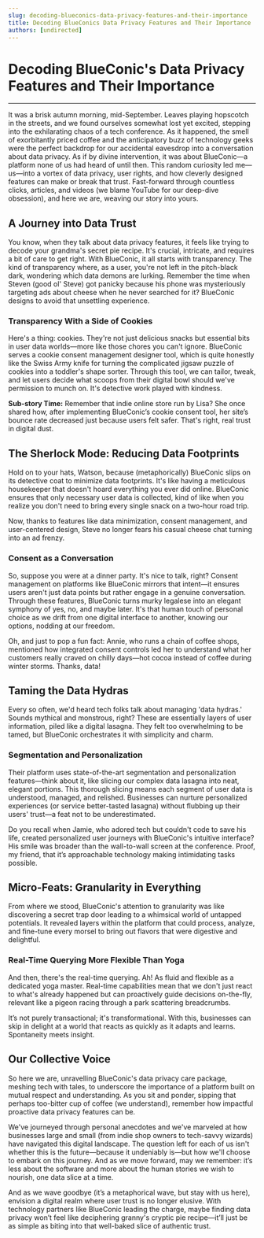 ```yaml
---
slug: decoding-blueconics-data-privacy-features-and-their-importance
title: Decoding BlueConics Data Privacy Features and Their Importance
authors: [undirected]
---
```



# Decoding BlueConic's Data Privacy Features and Their Importance

---

It was a brisk autumn morning, mid-September. Leaves playing hopscotch in the streets, and we found ourselves somewhat lost yet excited, stepping into the exhilarating chaos of a tech conference. As it happened, the smell of exorbitantly priced coffee and the anticipatory buzz of technology geeks were the perfect backdrop for our accidental eavesdrop into a conversation about data privacy. As if by divine intervention, it was about BlueConic—a platform none of us had heard of until then. This random curiosity led me—us—into a vortex of data privacy, user rights, and how cleverly designed features can make or break that trust. Fast-forward through countless clicks, articles, and videos (we blame YouTube for our deep-dive obsession), and here we are, weaving our story into yours.

## A Journey into Data Trust

You know, when they talk about data privacy features, it feels like trying to decode your grandma's secret pie recipe. It's crucial, intricate, and requires a bit of care to get right. With BlueConic, it all starts with transparency. The kind of transparency where, as a user, you're not left in the pitch-black dark, wondering which data demons are lurking. Remember the time when Steven (good ol' Steve) got panicky because his phone was mysteriously targeting ads about cheese when he never searched for it? BlueConic designs to avoid that unsettling experience.

### Transparency With a Side of Cookies

Here's a thing: cookies. They're not just delicious snacks but essential bits in user data worlds—more like those chores you can't ignore. BlueConic serves a cookie consent management designer tool, which is quite honestly like the Swiss Army knife for turning the complicated jigsaw puzzle of cookies into a toddler's shape sorter. Through this tool, we can tailor, tweak, and let users decide what scoops from their digital bowl should we've permission to munch on. It's detective work played with kindness.

**Sub-story Time:** Remember that indie online store run by Lisa? She once shared how, after implementing BlueConic’s cookie consent tool, her site’s bounce rate decreased just because users felt safer. That's right, real trust in digital dust.

## The Sherlock Mode: Reducing Data Footprints

Hold on to your hats, Watson, because (metaphorically) BlueConic slips on its detective coat to minimize data footprints. It's like having a meticulous housekeeper that doesn't hoard everything you ever did online. BlueConic ensures that only necessary user data is collected, kind of like when you realize you don't need to bring every single snack on a two-hour road trip.

Now, thanks to features like data minimization, consent management, and user-centered design, Steve no longer fears his casual cheese chat turning into an ad frenzy. 

### Consent as a Conversation

So, suppose you were at a dinner party. It's nice to talk, right? Consent management on platforms like BlueConic mirrors that intent—it ensures users aren't just data points but rather engage in a genuine conversation. Through these features, BlueConic turns murky legalese into an elegant symphony of yes, no, and maybe later. It's that human touch of personal choice as we drift from one digital interface to another, knowing our options, nodding at our freedom.

Oh, and just to pop a fun fact: Annie, who runs a chain of coffee shops, mentioned how integrated consent controls led her to understand what her customers really craved on chilly days—hot cocoa instead of coffee during winter storms. Thanks, data!

## Taming the Data Hydras

Every so often, we'd heard tech folks talk about managing 'data hydras.' Sounds mythical and monstrous, right? These are essentially layers of user information, piled like a digital lasagna. They felt too overwhelming to be tamed, but BlueConic orchestrates it with simplicity and charm.

### Segmentation and Personalization

Their platform uses state-of-the-art segmentation and personalization features—think about it, like slicing our complex data lasagna into neat, elegant portions. This thorough slicing means each segment of user data is understood, managed, and relished. Businesses can nurture personalized experiences (or service better-tasted lasagna) without flubbing up their users' trust—a feat not to be underestimated.

Do you recall when Jamie, who adored tech but couldn't code to save his life, created personalized user journeys with BlueConic's intuitive interface? His smile was broader than the wall-to-wall screen at the conference. Proof, my friend, that it’s approachable technology making intimidating tasks possible.

## Micro-Feats: Granularity in Everything

From where we stood, BlueConic's attention to granularity was like discovering a secret trap door leading to a whimsical world of untapped potentials. It revealed layers within the platform that could process, analyze, and fine-tune every morsel to bring out flavors that were digestive and delightful.

### Real-Time Querying More Flexible Than Yoga

And then, there's the real-time querying. Ah! As fluid and flexible as a dedicated yoga master. Real-time capabilities mean that we don't just react to what's already happened but can proactively guide decisions on-the-fly, relevant like a pigeon racing through a park scattering breadcrumbs.

It’s not purely transactional; it's transformational. With this, businesses can skip in delight at a world that reacts as quickly as it adapts and learns. Spontaneity meets insight.

## Our Collective Voice

So here we are, unravelling BlueConic's data privacy care package, meshing tech with tales, to underscore the importance of a platform built on mutual respect and understanding. As you sit and ponder, sipping that perhaps too-bitter cup of coffee (we understand), remember how impactful proactive data privacy features can be.

We've journeyed through personal anecdotes and we've marveled at how businesses large and small (from indie shop owners to tech-savvy wizards) have navigated this digital landscape. The question left for each of us isn't whether this is the future—because it undeniably is—but how we'll choose to embark on this journey. And as we move forward, may we remember: it’s less about the software and more about the human stories we wish to nourish, one data slice at a time.

And as we wave goodbye (it’s a metaphorical wave, but stay with us here), envision a digital realm where user trust is no longer elusive. With technology partners like BlueConic leading the charge, maybe finding data privacy won’t feel like deciphering granny's cryptic pie recipe—it’ll just be as simple as biting into that well-baked slice of authentic trust.